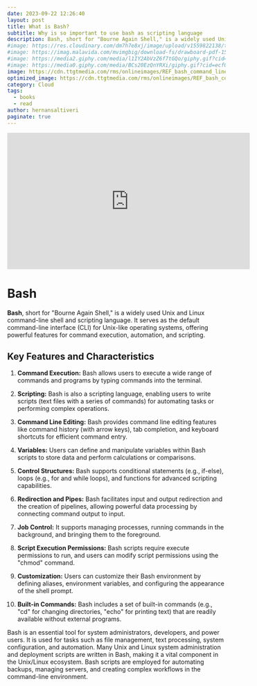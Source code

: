 ```yaml
---
date: 2023-09-22 12:26:40
layout: post
title: What is Bash?
subtitle: Why is so important to use bash as scripting language 
description: Bash, short for "Bourne Again Shell," is a widely used Unix and Linux command-line shell and scripting language...
#image: https://res.cloudinary.com/dm7h7e8xj/image/upload/v1559822138/theme9_v273a9.jpg
#image: https://imag.malavida.com/mvimgbig/download-fs/drawboard-pdf-15322-5.jpg
#image: https://media2.giphy.com/media/l1IY2AbVzZ6f7tGQo/giphy.gif?cid=ecf05e47c46f4c993306fa86540461d15f358257b387d43f&rid=giphy.gif
#image: https://media0.giphy.com/media/BCs20EzQnYRXi/giphy.gif?cid=ecf05e47f232b1b79d83818de57145545e1c0893e38473eb&rid=giphy.gif
image: https://cdn.ttgtmedia.com/rms/onlineimages/REF_bash_command_line_3.jpg
optimized_image: https://cdn.ttgtmedia.com/rms/onlineimages/REF_bash_command_line_3.jpg
category: Cloud
tags:
  - books
  - read
author: hernansaltiveri
paginate: true
---
```


<iframe width="560" height="315" src="https://www.youtube.com/embed/I4EWvMFj37g?si=beicPp-mEqcgDn2p" title="YouTube video player" frameborder="0" allow="accelerometer; autoplay; clipboard-write; encrypted-media; gyroscope; picture-in-picture; web-share" allowfullscreen></iframe>

# Bash

**Bash**, short for "Bourne Again Shell," is a widely used Unix and Linux command-line shell and scripting language. It serves as the default command-line interface (CLI) for Unix-like operating systems, offering powerful features for command execution, automation, and scripting.

## Key Features and Characteristics

1. **Command Execution:** Bash allows users to execute a wide range of commands and programs by typing commands into the terminal.

2. **Scripting:** Bash is also a scripting language, enabling users to write scripts (text files with a series of commands) for automating tasks or performing complex operations.

3. **Command Line Editing:** Bash provides command line editing features like command history (with arrow keys), tab completion, and keyboard shortcuts for efficient command entry.

4. **Variables:** Users can define and manipulate variables within Bash scripts to store data and perform calculations or comparisons.

5. **Control Structures:** Bash supports conditional statements (e.g., if-else), loops (e.g., for and while loops), and functions for advanced scripting capabilities.

6. **Redirection and Pipes:** Bash facilitates input and output redirection and the creation of pipelines, allowing powerful data processing by connecting command output to input.

7. **Job Control:** It supports managing processes, running commands in the background, and bringing them to the foreground.

8. **Script Execution Permissions:** Bash scripts require execute permissions to run, and users can modify script permissions using the "chmod" command.

9. **Customization:** Users can customize their Bash environment by defining aliases, environment variables, and configuring the appearance of the shell prompt.

10. **Built-in Commands:** Bash includes a set of built-in commands (e.g., "cd" for changing directories, "echo" for printing text) that are readily available without external programs.

Bash is an essential tool for system administrators, developers, and power users. It is used for tasks such as file management, text processing, system configuration, and automation. Many Unix and Linux system administration and deployment scripts are written in Bash, making it a vital component in the Unix/Linux ecosystem. Bash scripts are employed for automating backups, managing servers, and creating complex workflows in the command-line environment.
